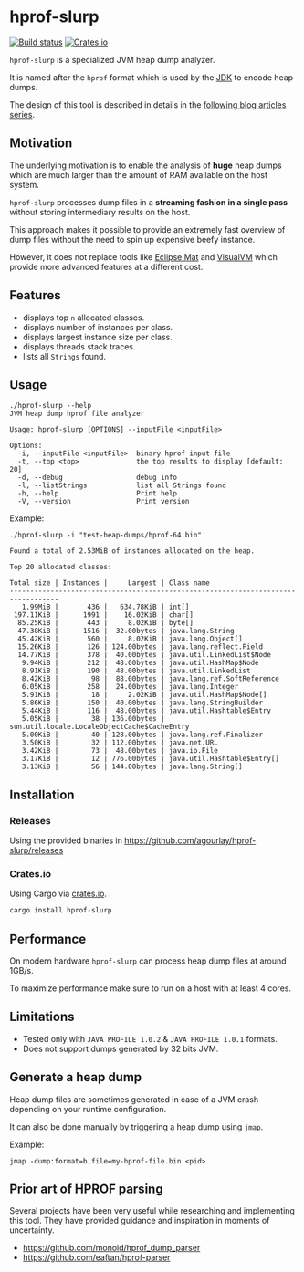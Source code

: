 # hprof-slurp

[![Build status](https://github.com/agourlay/hprof-slurp/actions/workflows/ci.yml/badge.svg)](https://github.com/agourlay/hprof-slurp/actions/workflows/ci.yml)
[![Crates.io](https://img.shields.io/crates/v/hprof-slurp.svg)](https://crates.io/crates/hprof-slurp)

`hprof-slurp` is a specialized JVM heap dump analyzer.

It is named after the `hprof` format which is used by the [JDK](https://hg.openjdk.java.net/jdk/jdk/file/ee1d592a9f53/src/hotspot/share/services/heapDumper.cpp#l62) to encode heap dumps.

The design of this tool is described in details in the [following blog articles series](https://agourlay.github.io/tags/hprof-slurp/).

## Motivation

The underlying motivation is to enable the analysis of **huge** heap dumps which are much larger than the amount of RAM available on the host system.

`hprof-slurp` processes dump files in a **streaming fashion in a single pass** without storing intermediary results on the host.

This approach makes it possible to provide an extremely fast overview of dump files without the need to spin up expensive beefy instance.

However, it does not replace tools like [Eclipse Mat](https://www.eclipse.org/mat/) and [VisualVM](https://visualvm.github.io/) which provide more advanced features at a different cost.

## Features

- displays top `n` allocated classes.
- displays number of instances per class.
- displays largest instance size per class.
- displays threads stack traces.
- lists all `Strings` found.

## Usage

```
./hprof-slurp --help
JVM heap dump hprof file analyzer

Usage: hprof-slurp [OPTIONS] --inputFile <inputFile>

Options:
  -i, --inputFile <inputFile>  binary hprof input file
  -t, --top <top>              the top results to display [default: 20]
  -d, --debug                  debug info
  -l, --listStrings            list all Strings found
  -h, --help                   Print help
  -V, --version                Print version
```

Example:

```
./hprof-slurp -i "test-heap-dumps/hprof-64.bin"
```

```
Found a total of 2.53MiB of instances allocated on the heap.

Top 20 allocated classes:

Total size | Instances |     Largest | Class name
----------------------------------------------------------------------------------
   1.99MiB |       436 |   634.78KiB | int[]
 197.11KiB |      1991 |    16.02KiB | char[]
  85.25KiB |       443 |     8.02KiB | byte[]
  47.38KiB |      1516 |  32.00bytes | java.lang.String
  45.42KiB |       560 |     8.02KiB | java.lang.Object[]
  15.26KiB |       126 | 124.00bytes | java.lang.reflect.Field
  14.77KiB |       378 |  40.00bytes | java.util.LinkedList$Node
   9.94KiB |       212 |  48.00bytes | java.util.HashMap$Node
   8.91KiB |       190 |  48.00bytes | java.util.LinkedList
   8.42KiB |        98 |  88.00bytes | java.lang.ref.SoftReference
   6.05KiB |       258 |  24.00bytes | java.lang.Integer
   5.91KiB |        18 |     2.02KiB | java.util.HashMap$Node[]
   5.86KiB |       150 |  40.00bytes | java.lang.StringBuilder
   5.44KiB |       116 |  48.00bytes | java.util.Hashtable$Entry
   5.05KiB |        38 | 136.00bytes | sun.util.locale.LocaleObjectCache$CacheEntry
   5.00KiB |        40 | 128.00bytes | java.lang.ref.Finalizer
   3.50KiB |        32 | 112.00bytes | java.net.URL
   3.42KiB |        73 |  48.00bytes | java.io.File
   3.17KiB |        12 | 776.00bytes | java.util.Hashtable$Entry[]
   3.13KiB |        56 | 144.00bytes | java.lang.String[]
```

## Installation

### Releases

Using the provided binaries in https://github.com/agourlay/hprof-slurp/releases

### Crates.io

Using Cargo via [crates.io](https://crates.io/crates/hprof-slurp).

```bash
cargo install hprof-slurp
```

## Performance

On modern hardware `hprof-slurp` can process heap dump files at around 1GB/s.

To maximize performance make sure to run on a host with at least 4 cores.

## Limitations

- Tested only with `JAVA PROFILE 1.0.2` & `JAVA PROFILE 1.0.1` formats.
- Does not support dumps generated by 32 bits JVM.

## Generate a heap dump

Heap dump files are sometimes generated in case of a JVM crash depending on your runtime configuration.

It can also be done manually by triggering a heap dump using `jmap`.

Example:

`jmap -dump:format=b,file=my-hprof-file.bin <pid>`

## Prior art of HPROF parsing

Several projects have been very useful while researching and implementing this tool.
They have provided guidance and inspiration in moments of uncertainty.

- https://github.com/monoid/hprof_dump_parser
- https://github.com/eaftan/hprof-parser
